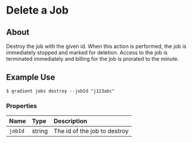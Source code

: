 # Delete a Job

## About

Destroy the job with the given id. When this action is performed, the job is immediately stopped and marked for deletion. Access to the job is terminated immediately and billing for the job is prorated to the minute.

## Example Use

```text
$ gradient jobs destroy --jobId "j123abc"
```

### **Properties**

| Name | Type | Description |
| :--- | :--- | :--- |
| `jobId` | string | The id of the job to destroy |

